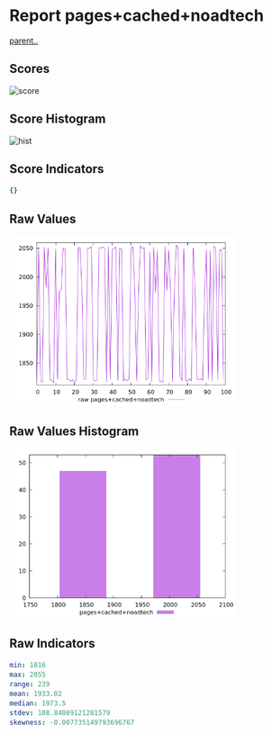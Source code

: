 # Report pages+cached+noadtech

[parent..](./..)  


## Scores

![score](./score.png)  

## Score Histogram

![hist](./hist.png)  

## Score Indicators

```yaml
{}

```

## Raw Values

![raw](./raw.png)  

## Raw Values Histogram

![raw hist](./raw_hist.png)  

## Raw Indicators

```yaml
min: 1816
max: 2055
range: 239
mean: 1933.02
median: 1973.5
stdev: 108.84089121281579
skewness: -0.007735149793696767

```

<style>
  img {
    max-width: 80%;
  }
</style>
      
